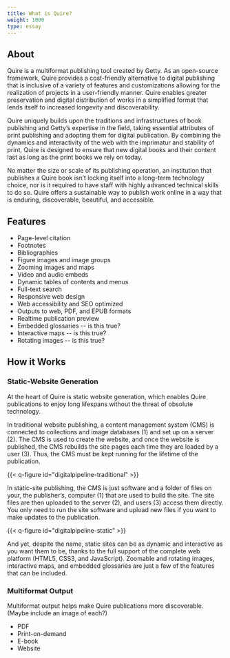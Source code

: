 ```yaml
---
title: What is Quire?
weight: 1000
type: essay
---
```


## About

Quire is a multiformat publishing tool created by Getty. As an open-source framework, Quire provides a cost-friendly alternative to digital publishing that is inclusive of a variety of features and customizations allowing for the realization of projects in a user-friendly manner. Quire enables greater preservation and digital distribution of works in a simplified format that lends itself to increased longevity and discoverability.

Quire uniquely builds upon the traditions and infrastructures of book publishing and Getty’s expertise in the field, taking essential attributes of print publishing and adopting them for digital publication. By combining the dynamics and interactivity of the web with the imprimatur and stability of print, Quire is designed to ensure that new digital books and their content last as long as the print books we rely on today.

No matter the size or scale of its publishing operation, an institution that publishes a Quire book isn’t locking itself into a long-term technology choice, nor is it required to have staff with highly advanced technical skills to do so. Quire offers a sustainable way to publish work online in a way that is enduring, discoverable, beautiful, and accessible.

## Features

- Page-level citation
- Footnotes
- Bibliographies
- Figure images and image groups
- Zooming images and maps
- Video and audio embeds
- Dynamic tables of contents and menus
- Full-text search
- Responsive web design
- Web accessibility and SEO optimized
- Outputs to web, PDF, and EPUB formats
- Realtime publication preview
- Embedded glossaries -- is this true?
- Interactive maps -- is this true?
- Rotating images -- is this true?

## How it Works

### Static-Website Generation

At the heart of Quire is static website generation, which enables Quire publications to enjoy long lifespans without the threat of obsolute technology.

In traditional website publishing, a content management system (CMS) is connected to collections and image databases (1) and set up on a server (2). The CMS is used to create the website, and once the website is published, the CMS rebuilds the site pages each time they are loaded by a user (3). Thus, the CMS must be kept running for the lifetime of the publication.

{{< q-figure id="digitalpipeline-traditional" >}}

In static-site publishing, the CMS is just software and a folder of files on your, the publisher’s, computer (1) that are used to build the site. The site files are then uploaded to the server (2), and users (3) access them directly. You only need to run the site software and upload new files if you want to make updates to the publication.

{{< q-figure id="digitalpipeline-static" >}}

And yet, despite the name, static sites can be as dynamic and interactive as you want them to be, thanks to the full support of the complete web platform (HTML5, CSS3, and JavaScript). Zoomable and rotating images, interactive maps, and embedded glossaries are just a few of the features that can be included.

### Multiformat Output

Multiformat output helps make Quire publications more discoverable. (Maybe include an image of each?)

- PDF
- Print-on-demand
- E-book
- Website
